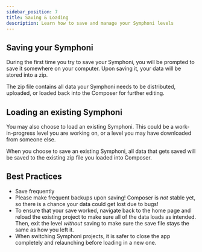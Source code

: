 ```yaml
---
sidebar_position: 7
title: Saving & Loading
description: Learn how to save and manage your Symphoni levels
---
```


## Saving your Symphoni

During the first time you try to save your Symphoni, you will be prompted to save it somewhere on your computer. Upon saving it, your data will be stored into a zip. 

The zip file contains all data your Symphoni needs to be distributed, uploaded, or loaded back into the Composer for further editing.

## Loading an existing Symphoni

You may also choose to load an existing Symphoni. This could be a work-in-progress level you are working on, or a level you may have downloaded from someone else.

When you choose to save an existing Symphoni, all data that gets saved will be saved to the existing zip file you loaded into Composer.

## Best Practices
- Save frequently
- Please make frequent backups upon saving! Composer is _not_ stable yet, so there is a chance your data could get lost due to bugs! 
- To ensure that your save worked, navigate back to the home page and reload the existing project to make sure all of the data loads as intended. Then, exit the level _without_ saving to make sure the save file stays the same as how you left it.
- When switching Symphoni projects, it is safer to close the app completely and relaunching before loading in a new one.